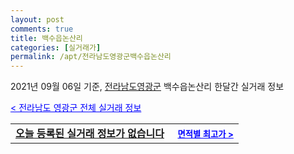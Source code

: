 ```yaml
---
layout: post
comments: true
title: 백수읍논산리
categories: [실거래가]
permalink: /apt/전라남도영광군백수읍논산리
---
```


2021년 09월 06일 기준, <a href="/apt/전라남도영광군">전라남도영광군</a> 백수읍논산리 한달간 실거래 정보

<a style="color: blue;" href="/apt/전라남도영광군">< 전라남도 영광군 전체 실거래 정보</a>
<!---- start ---->
<table>
  <tr>
    <td colspan="4" style="font-weight: bold;"><a href="/apt/전라남도영광군백수읍논산리{name_without_space}">오늘 등록된 실거래 정보가 없습니다</a> &nbsp;&nbsp;&nbsp; <a style="color: blue; font-size: smaller;" href="/apt/전라남도영광군백수읍논산리{name_without_space}">면적별 최고가 ></a></td>
  </tr>
    
</table>
<!---- end ---->
    